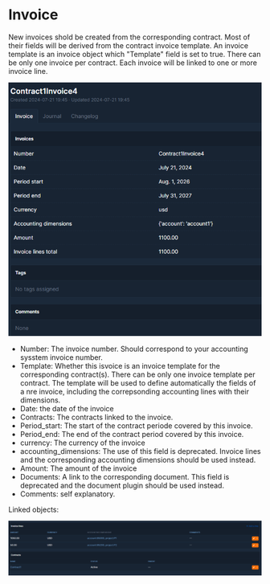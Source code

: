 # Invoice

New invoices shold be created from the corresponding contract. Most of their fields will be derived from the contract invoice template. An invoice template is an invoice object which "Template" field is set to true. There can be only one invoice per contract.
Each invoice will be linked to one or more invoice line.

![Invoice](img/invoice.png "invoice")

- Number: The invoice number. Should correspond to your accounting sysstem invoice number.
- Template: Whether this isvoice is an invoice template for the corresponding contract(s). There can be only one invoice template per contract. The template will be used to define automatically the fields of a nre invoice, including the correpsonding accounting lines with their dimensions.
- Date: the date of the invoice
- Contracts: The contracts linked to the invoice.
- Period_start: The start of the contract periode covered by this invoice.
- Period_end: The end of the contract period covered by this invoice.
- currency: The currency of the invoice
- accounting_dimensions: The use of this field is deprecated. Invoice lines and the corresponding accounting dimensions should be used instead.
- Amount: The amount of the invoice
- Documents: A link to the corresponding document. This field is deprecated and the document plugin should be used instead.
- Comments: self explanatory.

Linked objects:  

![Invoice linked objects](img/invoice_linked_objects.png "invoice linked objects")
